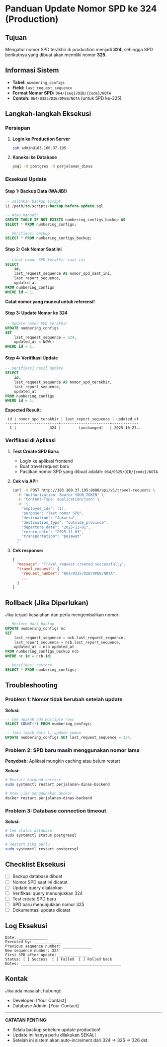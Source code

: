 # Panduan Update Nomor SPD ke 324 (Production)

## Tujuan
Mengatur nomor SPD terakhir di production menjadi **324**, sehingga SPD berikutnya yang dibuat akan memiliki nomor **325**.

## Informasi Sistem
- **Tabel:** `numbering_configs`
- **Field:** `last_request_sequence`
- **Format Nomor SPD:** `064/{seq}/DIB/{code}/NOTA`
- **Contoh:** `064/0325/DIB/DPEB/NOTA` (untuk SPD ke-325)

## Langkah-langkah Eksekusi

### Persiapan

1. **Login ke Production Server**
   ```bash
   ssh admin@103.160.37.195
   ```

2. **Koneksi ke Database**
   ```bash
   psql -U postgres -d perjalanan_dinas
   ```

### Eksekusi Update

#### Step 1: Backup Data (WAJIB!)

```sql
-- Jalankan backup script
\i /path/to/scripts/backup-before-update.sql

-- Atau manual:
CREATE TABLE IF NOT EXISTS numbering_configs_backup AS
SELECT * FROM numbering_configs;

-- Verifikasi backup
SELECT * FROM numbering_configs_backup;
```

#### Step 2: Cek Nomor Saat Ini

```sql
-- Lihat nomor SPD terakhir saat ini
SELECT
    id,
    last_request_sequence AS nomor_spd_saat_ini,
    last_report_sequence,
    updated_at
FROM numbering_configs
WHERE id = 1;
```

**Catat nomor yang muncul untuk referensi!**

#### Step 3: Update Nomor ke 324

```sql
-- Update nomor SPD terakhir
UPDATE numbering_configs
SET
    last_request_sequence = 324,
    updated_at = NOW()
WHERE id = 1;
```

#### Step 4: Verifikasi Update

```sql
-- Verifikasi hasil update
SELECT
    id,
    last_request_sequence AS nomor_spd_terakhir,
    last_report_sequence,
    updated_at
FROM numbering_configs
WHERE id = 1;
```

**Expected Result:**
```
 id | nomor_spd_terakhir | last_report_sequence | updated_at
----+-------------------+----------------------+------------
  1 |               324 |        (unchanged)   | 2025-10-27...
```

### Verifikasi di Aplikasi

1. **Test Create SPD Baru:**
   - Login ke aplikasi frontend
   - Buat travel request baru
   - Pastikan nomor SPD yang dibuat adalah: `064/0325/DIB/{code}/NOTA`

2. **Cek via API:**
   ```bash
   curl -X POST http://103.160.37.195:8080/api/v1/travel-requests \
     -H "Authorization: Bearer YOUR_TOKEN" \
     -H "Content-Type: application/json" \
     -d '{
       "employee_ids": [1],
       "purpose": "Test nomor SPD",
       "destination": "Jakarta",
       "destination_type": "outside_province",
       "departure_date": "2025-11-01",
       "return_date": "2025-11-03",
       "transportation": "pesawat"
     }'
   ```

3. **Cek response:**
   ```json
   {
     "message": "Travel request created successfully",
     "travel_request": {
       "request_number": "064/0325/DIB/DPEB/NOTA",
       ...
     }
   }
   ```

## Rollback (Jika Diperlukan)

Jika terjadi kesalahan dan perlu mengembalikan nomor:

```sql
-- Restore dari backup
UPDATE numbering_configs nc
SET
    last_request_sequence = ncb.last_request_sequence,
    last_report_sequence = ncb.last_report_sequence,
    updated_at = ncb.updated_at
FROM numbering_configs_backup ncb
WHERE nc.id = ncb.id;

-- Verifikasi restore
SELECT * FROM numbering_configs;
```

## Troubleshooting

### Problem 1: Nomor tidak berubah setelah update

**Solusi:**
```sql
-- Cek apakah ada multiple rows
SELECT COUNT(*) FROM numbering_configs;

-- Jika lebih dari 1, update semua
UPDATE numbering_configs SET last_request_sequence = 324;
```

### Problem 2: SPD baru masih menggunakan nomor lama

**Penyebab:** Aplikasi mungkin caching atau belum restart

**Solusi:**
```bash
# Restart backend service
sudo systemctl restart perjalanan-dinas-backend

# Atau jika menggunakan docker
docker restart perjalanan-dinas-backend
```

### Problem 3: Database connection timeout

**Solusi:**
```bash
# Cek status database
sudo systemctl status postgresql

# Restart jika perlu
sudo systemctl restart postgresql
```

## Checklist Eksekusi

- [ ] Backup database dibuat
- [ ] Nomor SPD saat ini dicatat
- [ ] Update query dijalankan
- [ ] Verifikasi query menunjukkan 324
- [ ] Test create SPD baru
- [ ] SPD baru menunjukkan nomor 325
- [ ] Dokumentasi update dicatat

## Log Eksekusi

```
Date: _____________
Executed by: _____________
Previous sequence number: _____________
New sequence number: 324
First SPD after update: _____________
Status: [ ] Success  [ ] Failed  [ ] Rolled back
Notes: _____________________________________________
```

## Kontak

Jika ada masalah, hubungi:
- Developer: [Your Contact]
- Database Admin: [Your Contact]

---

**CATATAN PENTING:**
- Selalu backup sebelum update production!
- Update ini hanya perlu dilakukan SEKALI
- Setelah ini sistem akan auto-increment dari 324 → 325 → 326 dst.
